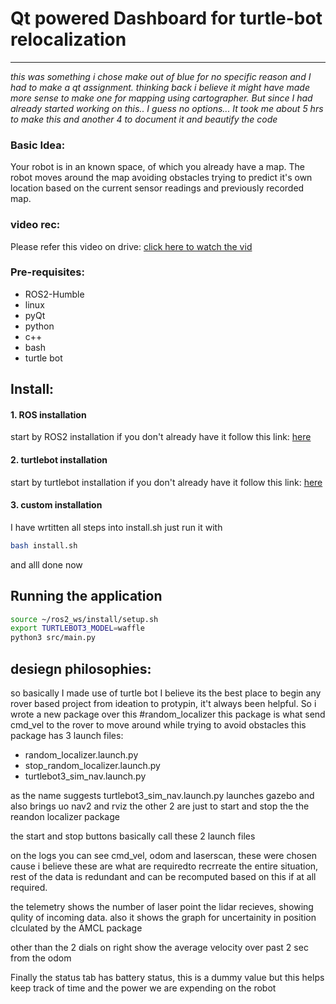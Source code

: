 # Qt powered Dashboard for turtle-bot relocalization
- - - 

_this was something i chose make out of blue for no specific reason and I had to make a qt assignment.
thinking back i believe it might have made more sense to make one for mapping using cartographer. But since I had already started working on this.. I guess no options... It took me about 5 hrs to make this and another 4 to document it and beautify the code_

### Basic Idea:
Your robot is in an known space, of which you already have a map. The robot moves around the map avoiding obstacles trying to predict it's own location based on the current sensor readings and previously recorded map.

### video rec:
Please refer this video on drive:
[click here to watch the vid](https://drive.google.com/file/d/1C92PzVYZZPKT3HYrwKkkxy6R4OIZKh4m/view?usp=sharing)


### Pre-requisites:
- ROS2-Humble
- linux
- pyQt
- python
- c++
- bash
- turtle bot

## Install:

#### 1. ROS installation
start by ROS2 installation if you don't already have it follow this link: [here](https://docs.ros.org/en/humble/Installation/Ubuntu-Install-Debs.html)

#### 2. turtlebot installation
start by turtlebot installation if you don't already have it follow this link: [here](https://emanual.robotis.com/docs/en/platform/turtlebot3/quick-start/#pc-setup)


#### 3. custom installation
I have wrtitten all steps into install.sh just run it with 
``` bash
bash install.sh
```

and alll done 
now

## Running the application
``` bash
source ~/ros2_ws/install/setup.sh
export TURTLEBOT3_MODEL=waffle
python3 src/main.py
```

## desiegn philosophies:
so basically I made use of turtle bot 
I believe its the best place to begin any rover based project from ideation to protypin, it't always been helpful.
So i wrote a new package over this #random_localizer
this package is what send cmd_vel to the rover to move around while trying to avoid obstacles
this package has 3 launch files:
- random_localizer.launch.py
- stop_random_localizer.launch.py
- turtlebot3_sim_nav.launch.py

as the name suggests turtlebot3_sim_nav.launch.py launches gazebo and also brings uo nav2 and rviz
the other 2 are just to start and stop the the reandon localizer package

the start and stop buttons basically call these 2 launch files

on the logs you can see cmd_vel, odom and laserscan, these were chosen cause i believe these are what are requiredto recrreate the entire situation, rest of the data is redundant and can be recomputed based on this if at all required.

the telemetry shows the number of laser point the lidar recieves, showing qulity of incoming data.
also it shows the graph for uncertainity in position clculated by the AMCL package

other than the 2 dials on right show the average velocity over past 2 sec from the odom 

Finally the status tab has battery status, this is a dummy value but this helps keep track of time and the power we are expending on the robot
